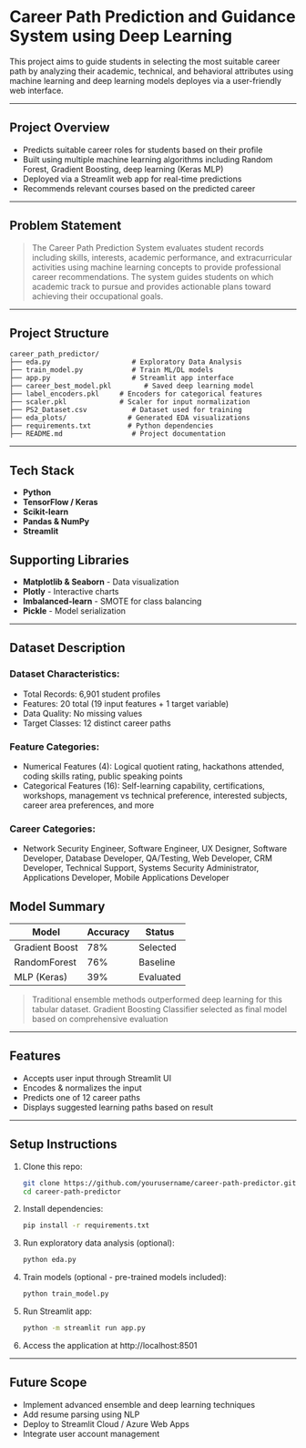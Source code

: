 # Career Path Prediction and Guidance System using Deep Learning

This project aims to guide students in selecting the most suitable career path by analyzing their academic, technical, and behavioral attributes using machine learning and deep learning models deployes via a user-friendly web interface.

---

## Project Overview

- Predicts suitable career roles for students based on their profile
- Built using multiple machine learning algorithms including Random Forest, Gradient Boosting, deep learning (Keras MLP)
- Deployed via a Streamlit web app for real-time predictions
- Recommends relevant courses based on the predicted career

---

## Problem Statement

> The Career Path Prediction System evaluates student records including skills, interests, academic performance, and extracurricular activities using machine learning concepts to provide professional career recommendations. The system guides students on which academic track to pursue and provides actionable plans toward achieving their occupational goals.

---

## Project Structure

```
career_path_predictor/
├── eda.py                    # Exploratory Data Analysis
├── train_model.py            # Train ML/DL models
├── app.py                    # Streamlit app interface
├── career_best_model.pkl        # Saved deep learning model
├── label_encoders.pkl     # Encoders for categorical features
├── scaler.pkl             # Scaler for input normalization
├── PS2_Dataset.csv           # Dataset used for training
├── eda_plots/               # Generated EDA visualizations
├── requirements.txt         # Python dependencies
├── README.md                 # Project documentation
```

---

## Tech Stack

- **Python**
- **TensorFlow / Keras**
- **Scikit-learn**
- **Pandas & NumPy**
- **Streamlit** 

## Supporting Libraries

- **Matplotlib & Seaborn** - Data visualization
- **Plotly** - Interactive charts
- **Imbalanced-learn** - SMOTE for class balancing
- **Pickle** - Model serialization

---

## Dataset Description

### Dataset Characteristics:

- Total Records: 6,901 student profiles
- Features: 20 total (19 input features + 1 target variable)
- Data Quality: No missing values
- Target Classes: 12 distinct career paths

### Feature Categories:

- Numerical Features (4): Logical quotient rating, hackathons attended, coding skills rating, public speaking points
- Categorical Features (16): Self-learning capability, certifications, workshops, management vs technical preference, interested subjects, career area preferences, and more

### Career Categories:
- Network Security Engineer, Software Engineer, UX Designer, Software Developer, Database Developer, QA/Testing, Web Developer, CRM Developer, Technical Support, Systems Security Administrator, Applications Developer, Mobile Applications Developer

## Model Summary

| Model           | Accuracy |  Status   | 
|-----------------|----------|-----------|
| Gradient Boost  |   78%    | Selected  |
| RandomForest    |   76%    | Baseline  |
| MLP (Keras)     |   39%    | Evaluated |

> Traditional ensemble methods outperformed deep learning for this tabular dataset. Gradient Boosting Classifier selected as final model based on comprehensive evaluation

---

## Features

- Accepts user input through Streamlit UI
- Encodes & normalizes the input
- Predicts one of 12 career paths
- Displays suggested learning paths based on result

---

## Setup Instructions

1. Clone this repo:
   ```bash
   git clone https://github.com/yourusername/career-path-predictor.git
   cd career-path-predictor
   ```

2. Install dependencies:
   ```bash
   pip install -r requirements.txt
   ```

3. Run exploratory data analysis (optional):
   ```bash
   python eda.py
   ```

4. Train models (optional - pre-trained models included):
   ```bash
   python train_model.py
   ```

5. Run Streamlit app:
   ```bash
   python -m streamlit run app.py
   ```
6. Access the application at http://localhost:8501

---

## Future Scope

- Implement advanced ensemble and deep learning techniques
- Add resume parsing using NLP
- Deploy to Streamlit Cloud / Azure Web Apps
- Integrate user account management